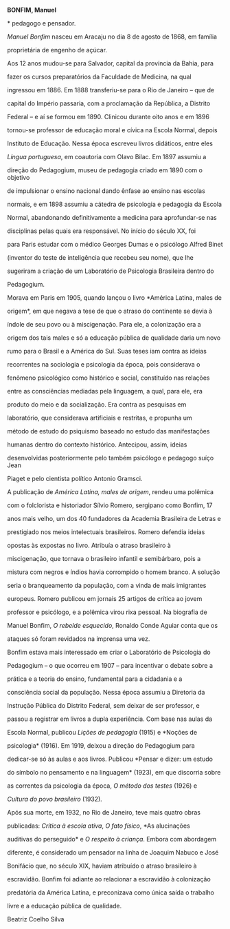 **BONFIM, Manuel**



\* pedagogo e pensador.



*Manuel Bonfim* nasceu em Aracaju no dia 8 de agosto de 1868, em família

proprietária de engenho de açúcar.



Aos 12 anos mudou-se para Salvador, capital da província da Bahia, para

fazer os cursos preparatórios da Faculdade de Medicina, na qual

ingressou em 1886. Em 1888 transferiu-se para o Rio de Janeiro – que de

capital do Império passaria, com a proclamação da República, a Distrito

Federal – e aí se formou em 1890. Clinicou durante oito anos e em 1896

tornou-se professor de educação moral e cívica na Escola Normal, depois

Instituto de Educação. Nessa época escreveu livros didáticos, entre eles

*Língua portuguesa*, em coautoria com Olavo Bilac. Em 1897 assumiu a

direção do Pedagogium, museu de pedagogia criado em 1890 com o objetivo

de impulsionar o ensino nacional dando ênfase ao ensino nas escolas

normais, e em 1898 assumiu a cátedra de psicologia e pedagogia da Escola

Normal, abandonando definitivamente a medicina para aprofundar-se nas

disciplinas pelas quais era responsável. No início do século XX, foi

para Paris estudar com o médico Georges Dumas e o psicólogo Alfred Binet

(inventor do teste de inteligência que recebeu seu nome), que lhe

sugeriram a criação de um Laboratório de Psicologia Brasileira dentro do

Pedagogium.



Morava em Paris em 1905, quando lançou o livro *América Latina, males de

origem*, em que negava a tese de que o atraso do continente se devia à

índole de seu povo ou à miscigenação. Para ele, a colonização era a

origem dos tais males e só a educação pública de qualidade daria um novo

rumo para o Brasil e a América do Sul. Suas teses iam contra as ideias

recorrentes na sociologia e psicologia da época, pois considerava o

fenômeno psicológico como histórico e social, constituído nas relações

entre as consciências mediadas pela linguagem, a qual, para ele, era

produto do meio e da socialização. Era contra as pesquisas em

laboratório, que considerava artificiais e restritas, e propunha um

método de estudo do psiquismo baseado no estudo das manifestações

humanas dentro do contexto histórico. Antecipou, assim, ideias

desenvolvidas posteriormente pelo também psicólogo e pedagogo suíço Jean

Piaget e pelo cientista político Antonio Gramsci.



A publicação de *América Latina, males de origem*, rendeu uma polêmica

com o folclorista e historiador Sílvio Romero, sergipano como Bonfim, 17

anos mais velho, um dos 40 fundadores da Academia Brasileira de Letras e

prestigiado nos meios intelectuais brasileiros. Romero defendia ideias

opostas às expostas no livro. Atribuía o atraso brasileiro à

miscigenação, que tornava o brasileiro infantil e semibárbaro, pois a

mistura com negros e índios havia corrompido o homem branco. A solução

seria o branqueamento da população, com a vinda de mais imigrantes

europeus. Romero publicou em jornais 25 artigos de crítica ao jovem

professor e psicólogo, e a polêmica virou rixa pessoal. Na biografia de

Manuel Bonfim, *O rebelde esquecido*, Ronaldo Conde Aguiar conta que os

ataques só foram revidados na imprensa uma vez.



Bonfim estava mais interessado em criar o Laboratório de Psicologia do

Pedagogium – o que ocorreu em 1907 – para incentivar o debate sobre a

prática e a teoria do ensino, fundamental para a cidadania e a

consciência social da população. Nessa época assumiu a Diretoria da

Instrução Pública do Distrito Federal, sem deixar de ser professor, e

passou a registrar em livros a dupla experiência. Com base nas aulas da

Escola Normal, publicou *Lições de pedagogia* (1915) e *Noções de

psicologia* (1916). Em 1919, deixou a direção do Pedagogium para

dedicar-se só às aulas e aos livros. Publicou *Pensar e dizer: um estudo

do símbolo no pensamento e na linguagem* (1923), em que discorria sobre

as correntes da psicologia da época, *O método dos testes* (1926) e

*Cultura do povo brasileiro* (1932).



Após sua morte, em 1932, no Rio de Janeiro, teve mais quatro obras

publicadas: *Crítica à escola ativa*, *O fato físico*, *As alucinações

auditivas do perseguido* e *O respeito à criança*. Embora com abordagem

diferente, é considerado um pensador na linha de Joaquim Nabuco e José

Bonifácio que, no século XIX, haviam atribuído o atraso brasileiro à

escravidão. Bonfim foi adiante ao relacionar a escravidão à colonização

predatória da América Latina, e preconizava como única saída o trabalho

livre e a educação pública de qualidade.



Beatriz Coelho Silva



